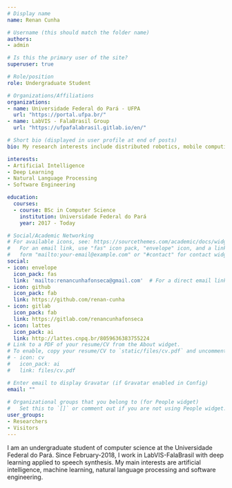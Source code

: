 ```yaml
---
# Display name
name: Renan Cunha

# Username (this should match the folder name)
authors:
- admin

# Is this the primary user of the site?
superuser: true

# Role/position
role: Undergraduate Student

# Organizations/Affiliations
organizations:
- name: Universidade Federal do Pará - UFPA
  url: "https://portal.ufpa.br/"
- name: LabVIS - FalaBrasil Group
  url: "https://ufpafalabrasil.gitlab.io/en/"

# Short bio (displayed in user profile at end of posts)
bio: My research interests include distributed robotics, mobile computing and programmable matter.

interests:
- Artificial Intelligence
- Deep Learning
- Natural Language Processing
- Software Engineering

education:
  courses:
  - course: BSc in Computer Science
    institution: Universidade Federal do Pará
    year: 2017 - Today

# Social/Academic Networking
# For available icons, see: https://sourcethemes.com/academic/docs/widgets/#icons
#   For an email link, use "fas" icon pack, "envelope" icon, and a link in the
#   form "mailto:your-email@example.com" or "#contact" for contact widget.
social:
- icon: envelope
  icon_pack: fas
  link: 'mailto:renancunhafonseca@gmail.com'  # For a direct email link, use "mailto:test@example.org".
- icon: github
  icon_pack: fab
  link: https://github.com/renan-cunha
- icon: gitlab
  icon_pack: fab
  link: https://gitlab.com/renancunhafonseca
- icon: lattes
  icon_pack: ai
  link: http://lattes.cnpq.br/8059636383755224
# Link to a PDF of your resume/CV from the About widget.
# To enable, copy your resume/CV to `static/files/cv.pdf` and uncomment the lines below.  
# - icon: cv
#   icon_pack: ai
#   link: files/cv.pdf

# Enter email to display Gravatar (if Gravatar enabled in Config)
email: ""
  
# Organizational groups that you belong to (for People widget)
#   Set this to `[]` or comment out if you are not using People widget.  
user_groups:
- Researchers
- Visitors
---
```


I am an undergraduate student of computer science at the Universidade
Federal do Pará. Since February-2018, I work in LabVIS-FalaBrasil
with deep learning applied to speech synthesis. My main interests are artificial intelligence,
machine learning, natural language processing and software 
engineering. 

